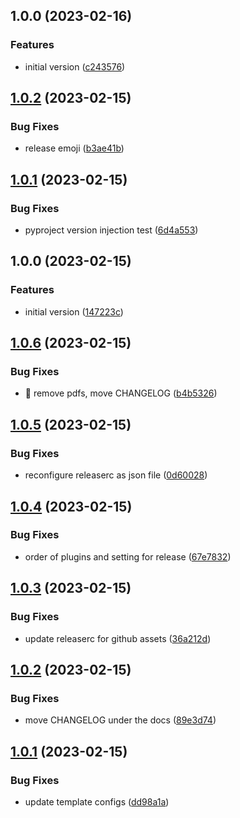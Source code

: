 ## 1.0.0 (2023-02-16)


### Features

* initial version ([c243576](https://github.com/entelecheia/python-template/commit/c243576681a29e7a71e389e94074364dc8ea6734))

## [1.0.2](https://github.com/entelecheia/jupyter-book-template/compare/v1.0.1...v1.0.2) (2023-02-15)


### Bug Fixes

* release emoji ([b3ae41b](https://github.com/entelecheia/jupyter-book-template/commit/b3ae41b2fc840c0fbdeb82d144fcca9fc8a88b89))

## [1.0.1](https://github.com/entelecheia/jupyter-book-template/compare/v1.0.0...v1.0.1) (2023-02-15)


### Bug Fixes

* pyproject version injection test ([6d4a553](https://github.com/entelecheia/jupyter-book-template/commit/6d4a553bc427d247b8bce00098eb6ad3b10a9cc0))

## 1.0.0 (2023-02-15)


### Features

* initial version ([147223c](https://github.com/entelecheia/jupyter-book-template/commit/147223c71d3bc9ae2dba472043ee3153b1657e27))

## [1.0.6](https://github.com/entelecheia/base-template/compare/v1.0.5...v1.0.6) (2023-02-15)


### Bug Fixes

* :art: remove pdfs, move CHANGELOG ([b4b5326](https://github.com/entelecheia/base-template/commit/b4b5326784fe62e97f1ad136c500bd036329b86e))

## [1.0.5](https://github.com/entelecheia/base-template/compare/v1.0.4...v1.0.5) (2023-02-15)

### Bug Fixes

- reconfigure releaserc as json file ([0d60028](https://github.com/entelecheia/base-template/commit/0d60028ffd1ce3213c121257175c4588614caf65))

## [1.0.4](https://github.com/entelecheia/base-template/compare/v1.0.3...v1.0.4) (2023-02-15)

### Bug Fixes

- order of plugins and setting for release ([67e7832](https://github.com/entelecheia/base-template/commit/67e78324b9c287798519466ca351da2207b41695))

## [1.0.3](https://github.com/entelecheia/base-template/compare/v1.0.2...v1.0.3) (2023-02-15)

### Bug Fixes

- update releaserc for github assets ([36a212d](https://github.com/entelecheia/base-template/commit/36a212dc64fb968807d4e6453abaff7ecb1ba25d))

## [1.0.2](https://github.com/entelecheia/base-template/compare/v1.0.1...v1.0.2) (2023-02-15)

### Bug Fixes

- move CHANGELOG under the docs ([89e3d74](https://github.com/entelecheia/base-template/commit/89e3d7498fb5804c9ea25600fac9a6c46476bd63))

## [1.0.1](https://github.com/entelecheia/base-template/compare/v1.0.0...v1.0.1) (2023-02-15)

### Bug Fixes

- update template configs ([dd98a1a](https://github.com/entelecheia/base-template/commit/dd98a1aeb9b0e4edb24fe141a885060a595cd622))
